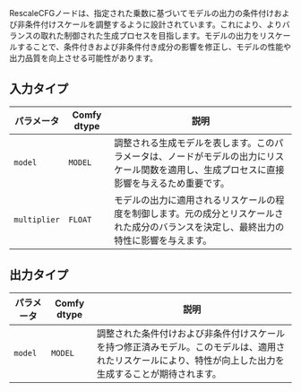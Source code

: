 
RescaleCFGノードは、指定された乗数に基づいてモデルの出力の条件付けおよび非条件付けスケールを調整するように設計されています。これにより、よりバランスの取れた制御された生成プロセスを目指します。モデルの出力をリスケールすることで、条件付きおよび非条件付き成分の影響を修正し、モデルの性能や出力品質を向上させる可能性があります。

## 入力タイプ

| パラメータ | Comfy dtype | 説明 |
|-----------|-------------|-------------|
| `model`   | `MODEL`     | 調整される生成モデルを表します。このパラメータは、ノードがモデルの出力にリスケール関数を適用し、生成プロセスに直接影響を与えるため重要です。 |
| `multiplier` | `FLOAT` | モデルの出力に適用されるリスケールの程度を制御します。元の成分とリスケールされた成分のバランスを決定し、最終出力の特性に影響を与えます。 |

## 出力タイプ

| パラメータ | Comfy dtype | 説明 |
|-----------|-------------|-------------|
| `model`   | `MODEL`     | 調整された条件付けおよび非条件付けスケールを持つ修正済みモデル。このモデルは、適用されたリスケールにより、特性が向上した出力を生成することが期待されます。 |